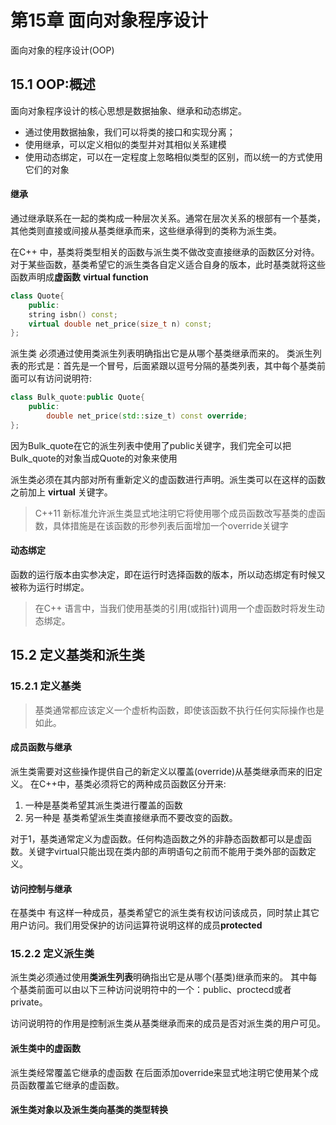 # 第15章 面向对象程序设计
面向对象的程序设计(OOP)
## 15.1 OOP:概述
面向对象程序设计的核心思想是数据抽象、继承和动态绑定。
* 通过使用数据抽象，我们可以将类的接口和实现分离；
* 使用继承，可以定义相似的类型并对其相似关系建模
* 使用动态绑定，可以在一定程度上忽略相似类型的区别，而以统一的方式使用它们的对象

#### 继承
通过继承联系在一起的类构成一种层次关系。通常在层次关系的根部有一个基类，其他类则直接或间接从基类继承而来，这些继承得到的类称为派生类。

在C++ 中，基类将类型相关的函数与派生类不做改变直接继承的函数区分对待。对于某些函数，基类希望它的派生类各自定义适合自身的版本，此时基类就将这些函数声明成**虚函数** **virtual function**
```C++
class Quote{
    public:
    string isbn() const;
    virtual double net_price(size_t n) const;
};
```
派生类 必须通过使用类派生列表明确指出它是从哪个基类继承而来的。
类派生列表的形式是：首先是一个冒号，后面紧跟以逗号分隔的基类列表，其中每个基类前面可以有访问说明符:
```C++
class Bulk_quote:public Quote{
    public:
        double net_price(std::size_t) const override;
};
```
因为Bulk_quote在它的派生列表中使用了public关键字，我们完全可以把Bulk_quote的对象当成Quote的对象来使用

派生类必须在其内部对所有重新定义的虚函数进行声明。派生类可以在这样的函数之前加上 **virtual** 关键字。
> C++11 新标准允许派生类显式地注明它将使用哪个成员函数改写基类的虚函数，具体措施是在该函数的形参列表后面增加一个override关键字

#### 动态绑定
函数的运行版本由实参决定，即在运行时选择函数的版本，所以动态绑定有时候又被称为运行时绑定。
> 在C++ 语言中，当我们使用基类的引用(或指针)调用一个虚函数时将发生动态绑定。

## 15.2 定义基类和派生类
### 15.2.1 定义基类
> 基类通常都应该定义一个虚析构函数，即使该函数不执行任何实际操作也是如此。

#### 成员函数与继承
派生类需要对这些操作提供自己的新定义以覆盖(override)从基类继承而来的旧定义。
在C++中，基类必须将它的两种成员函数区分开来:
1. 一种是基类希望其派生类进行覆盖的函数
2. 另一种是 基类希望派生类直接继承而不要改变的函数。
   
对于1，基类通常定义为虚函数。任何构造函数之外的非静态函数都可以是虚函数。关键字virtual只能出现在类内部的声明语句之前而不能用于类外部的函数定义。

#### 访问控制与继承
在基类中 有这样一种成员，基类希望它的派生类有权访问该成员，同时禁止其它用户访问。我们用受保护的访问运算符说明这样的成员**protected**

### 15.2.2 定义派生类
派生类必须通过使用**类派生列表**明确指出它是从哪个(基类)继承而来的。
其中每个基类前面可以由以下三种访问说明符中的一个：public、proctecd或者private。

访问说明符的作用是控制派生类从基类继承而来的成员是否对派生类的用户可见。

#### 派生类中的虚函数
派生类经常覆盖它继承的虚函数
在后面添加override来显式地注明它使用某个成员函数覆盖它继承的虚函数。
#### 派生类对象以及派生类向基类的类型转换
